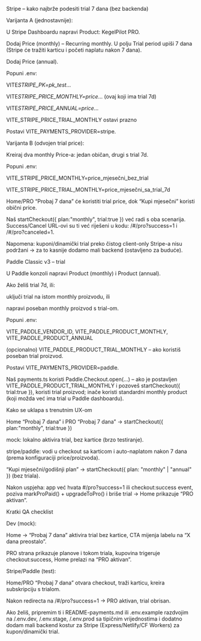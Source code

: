 Stripe – kako najbrže podesiti trial 7 dana (bez backenda)

Varijanta A (jednostavnije):

U Stripe Dashboardu napravi Product: KegelPilot PRO.

Dodaj Price (monthly) – Recurring monthly.
U polju Trial period upiši 7 dana (Stripe će tražiti karticu i početi naplatu nakon 7 dana).

Dodaj Price (annual).

Popuni .env:

VITE*STRIPE_PK=pk_test*...

VITE*STRIPE_PRICE_MONTHLY=price*... (ovaj koji ima trial 7d)

VITE*STRIPE_PRICE_ANNUAL=price*...

VITE_STRIPE_PRICE_TRIAL_MONTHLY ostavi prazno

Postavi VITE_PAYMENTS_PROVIDER=stripe.

Varijanta B (odvojen trial price):

Kreiraj dva monthly Price-a: jedan običan, drugi s trial 7d.

Popuni .env:

VITE_STRIPE_PRICE_MONTHLY=price_mjesečni_bez_trial

VITE_STRIPE_PRICE_TRIAL_MONTHLY=price_mjesečni_sa_trial_7d

Home/PRO “Probaj 7 dana” će koristiti trial price, dok “Kupi mjesečni” koristi obični price.

Naš startCheckout({ plan:"monthly", trial:true }) već radi s oba scenarija.
Success/Cancel URL-ovi su ti već riješeni u kodu: /#/pro?success=1 i /#/pro?canceled=1.

Napomena: kuponi/dinamički trial preko čistog client-only Stripe-a nisu podržani → za to kasnije dodamo mali backend (ostavljeno za buduće).

Paddle Classic v3 – trial

U Paddle konzoli napravi Product (monthly) i Product (annual).

Ako želiš trial 7d, ili:

uključi trial na istom monthly proizvodu, ili

napravi poseban monthly proizvod s trial-om.

Popuni .env:

VITE_PADDLE_VENDOR_ID, VITE_PADDLE_PRODUCT_MONTHLY, VITE_PADDLE_PRODUCT_ANNUAL

(opcionalno) VITE_PADDLE_PRODUCT_TRIAL_MONTHLY – ako koristiš poseban trial proizvod.

Postavi VITE_PAYMENTS_PROVIDER=paddle.

Naš payments.ts koristi Paddle.Checkout.open(...) – ako je postavljen VITE_PADDLE_PRODUCT_TRIAL_MONTHLY i pozoveš startCheckout({ trial:true }), koristi trial proizvod; inače koristi standardni monthly product (koji možda već ima trial u Paddle dashboardu).

Kako se uklapa s trenutnim UX-om

Home “Probaj 7 dana” i PRO “Probaj 7 dana” → startCheckout({ plan:"monthly", trial:true })

mock: lokalno aktivira trial, bez kartice (brzo testiranje).

stripe/paddle: vodi u checkout sa karticom i auto-naplatom nakon 7 dana (prema konfiguraciji price/proizvoda).

“Kupi mjesečni/godišnji plan” → startCheckout({ plan: "monthly" | "annual" }) (bez triala).

Nakon uspjeha: app već hvata #/pro?success=1 ili checkout:success event, poziva markProPaid() + upgradeToPro() i briše trial → Home prikazuje “PRO aktivan”.

Kratki QA checklist

Dev (mock):

Home → “Probaj 7 dana” aktivira trial bez kartice, CTA mijenja labelu na “X dana preostalo”.

PRO strana prikazuje planove i tokom triala, kupovina trigeruje checkout:success, Home prelazi na “PRO aktivan”.

Stripe/Paddle (test):

Home/PRO “Probaj 7 dana” otvara checkout, traži karticu, kreira subskripciju s trialom.

Nakon redirecta na /#/pro?success=1 → PRO aktivan, trial obrisan.

Ako želiš, pripremim ti i README-payments.md ili .env.example razdvojim na /.env.dev, /.env.stage, /.env.prod sa tipičnim vrijednostima i dodatno dodam mali backend kostur za Stripe (Express/Netlify/CF Workers) za kupon/dinamički trial.

